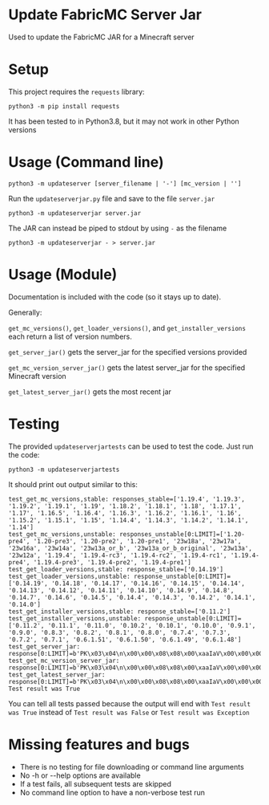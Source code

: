 # Update FabricMC Server Jar

Used to update the FabricMC JAR for a Minecraft server

# Setup

This project requires the `requests` library:

```
python3 -m pip install requests
```

It has been tested to in Python3.8, but it may not work in other Python versions

# Usage (Command line)

```
python3 -m updateserver [server_filename | '-'] [mc_version | '']
```

Run the `updateserverjar.py` file and save to the file `server.jar`

```
python3 -m updateserverjar server.jar
```

The JAR can instead be piped to stdout by using `-` as the filename

```
python3 -m updateserverjar - > server.jar
```

# Usage (Module)

Documentation is included with the code (so it stays up to date).

Generally:

`get_mc_versions()`, `get_loader_versions()`, and `get_installer_versions` each return a list of version numbers.

`get_server_jar()` gets the server_jar for the specified versions provided

`get_mc_version_server_jar()` gets the latest server_jar for the specified Minecraft version

`get_latest_server_jar()` gets the most recent jar

# Testing

The provided `updateserverjartests` can be used to test the code. Just run the code:

```
python3 -m updateserverjartests
```

It should print out output similar to this:

```
test_get_mc_versions,stable: responses_stable=['1.19.4', '1.19.3', '1.19.2', '1.19.1', '1.19', '1.18.2', '1.18.1', '1.18', '1.17.1', '1.17', '1.16.5', '1.16.4', '1.16.3', '1.16.2', '1.16.1', '1.16', '1.15.2', '1.15.1', '1.15', '1.14.4', '1.14.3', '1.14.2', '1.14.1', '1.14']
test_get_mc_versions,unstable: responses_unstable[0:LIMIT]=['1.20-pre4', '1.20-pre3', '1.20-pre2', '1.20-pre1', '23w18a', '23w17a', '23w16a', '23w14a', '23w13a_or_b', '23w13a_or_b_original', '23w13a', '23w12a', '1.19.4', '1.19.4-rc3', '1.19.4-rc2', '1.19.4-rc1', '1.19.4-pre4', '1.19.4-pre3', '1.19.4-pre2', '1.19.4-pre1']
test_get_loader_versions,stable: response_stable=['0.14.19']
test_get_loader_versions,unstable: response_unstable[0:LIMIT]=['0.14.19', '0.14.18', '0.14.17', '0.14.16', '0.14.15', '0.14.14', '0.14.13', '0.14.12', '0.14.11', '0.14.10', '0.14.9', '0.14.8', '0.14.7', '0.14.6', '0.14.5', '0.14.4', '0.14.3', '0.14.2', '0.14.1', '0.14.0']
test_get_installer_versions,stable: response_stable=['0.11.2']
test_get_installer_versions,unstable: response_unstable[0:LIMIT]=['0.11.2', '0.11.1', '0.11.0', '0.10.2', '0.10.1', '0.10.0', '0.9.1', '0.9.0', '0.8.3', '0.8.2', '0.8.1', '0.8.0', '0.7.4', '0.7.3', '0.7.2', '0.7.1', '0.6.1.51', '0.6.1.50', '0.6.1.49', '0.6.1.48']
test_get_server_jar: response[0:LIMIT]=b'PK\x03\x04\n\x00\x00\x08\x08\x00\xaaIaV\x00\x00\x00\x00\x02\x00'
test_get_mc_version_server_jar: response[0:LIMIT]=b'PK\x03\x04\n\x00\x00\x08\x08\x00\xaaIaV\x00\x00\x00\x00\x02\x00'
test_get_latest_server_jar: response[0:LIMIT]=b'PK\x03\x04\n\x00\x00\x08\x08\x00\xaaIaV\x00\x00\x00\x00\x02\x00'
Test result was True
```

You can tell all tests passed because the output will end with `Test result was True`
instead of `Test result was False` or `Test result was Exception`

# Missing features and bugs

* There is no testing for file downloading or command line arguments
* No -h or --help options are available
* If a test fails, all subsequent tests are skipped
* No command line option to have a non-verbose test run
